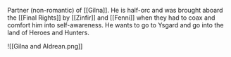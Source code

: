 Partner (non-romantic) of [[Gilna]]. He is half-orc and was brought aboard the [[Final Rights]] by [[Zinfir]] and [[Fenni]] when they had to coax and comfort him into self-awareness. He wants to go to Ysgard and go into the land of Heroes and Hunters.

![[Gilna and Aldrean.png]]
